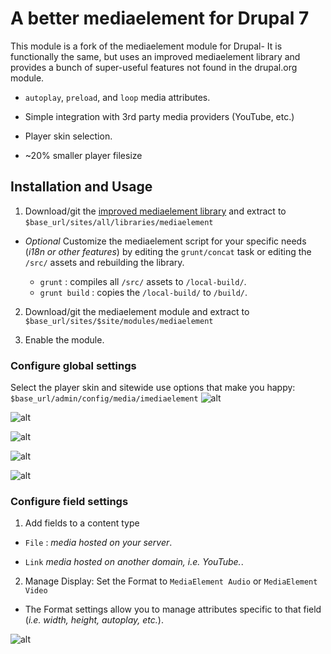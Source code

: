 # A better mediaelement for Drupal 7

This module is a fork of the mediaelement module for Drupal- It is functionally the same, but uses an improved mediaelement library and provides a bunch of super-useful features not found in the drupal.org module.

- `autoplay`, `preload`, and `loop` media attributes.

- Simple integration with 3rd party media providers (YouTube, etc.)

- Player skin selection.

- ~20% smaller player filesize

## Installation and Usage

1. Download/git the [improved mediaelement library](https://github.com/ablank/imediaelement) and extract to `$base_url/sites/all/libraries/mediaelement`

-  *Optional* Customize the mediaelement script for your specific needs (*i18n or other features*) by editing the `grunt/concat` task or editing the `/src/` assets and rebuilding the library.

    - `grunt` : compiles all `/src/` assets to `/local-build/`.
    - `grunt build` : copies the `/local-build/` to `/build/`.

2. Download/git the mediaelement module and extract to `$base_url/sites/$site/modules/mediaelement`

3. Enable the module.

### Configure global settings

 Select the player skin and sitewide use options that make you happy: `$base_url/admin/config/media/imediaelement`
 ![alt](https://github.com/ablank/ablank.github.io/blob/master/imediaelement/ME_dark.png)

 ![alt](https://github.com/ablank/ablank.github.io/blob/master/imediaelement/ME_light.png)

 ![alt](https://github.com/ablank/ablank.github.io/blob/master/imediaelement/ME_dark_large.png)

 ![alt](https://github.com/ablank/ablank.github.io/blob/master/imediaelement/ME_light_large.png)

 ![alt](https://github.com/ablank/ablank.github.io/blob/master/imediaelement/Original_ME.png)

### Configure field settings

1. Add fields to a content type

  - `File` : *media hosted on your server*.

  - `Link` *media hosted on another domain, i.e. YouTube.*.

2. Manage Display: Set the Format to `MediaElement Audio` or `MediaElement Video`

  - The Format settings allow you to manage attributes specific to that field (*i.e. width, height, autoplay, etc.*).

![alt](https://github.com/ablank/ablank.github.io/blob/master/imediaelement/formatsettings.png)
